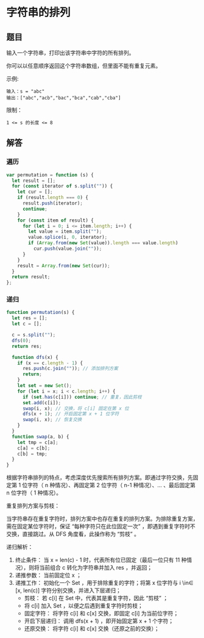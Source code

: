 # 字符串的排列

## 题目
输入一个字符串，打印出该字符串中字符的所有排列。

你可以以任意顺序返回这个字符串数组，但里面不能有重复元素。

示例:
```
输入：s = "abc"
输出：["abc","acb","bac","bca","cab","cba"]
```
限制：
```
1 <= s 的长度 <= 8
```

## 解答

### 遍历
```js
var permutation = function (s) {
  let result = [];
  for (const iterator of s.split("")) {
    let cur = [];
    if (result.length === 0) {
      result.push(iterator);
      continue;
    }
    for (const item of result) {
      for (let i = 0; i <= item.length; i++) {
        let value = item.split("");
        value.splice(i, 0, iterator);
        if (Array.from(new Set(value)).length === value.length)
          cur.push(value.join(""));
      }
    }
    result = Array.from(new Set(cur));
  }
  return result;
};
```

### 递归
```js
function permutation(s) {
  let res = [];
  let c = [];

  c = s.split("");
  dfs(0);
  return res;

  function dfs(x) {
    if (x == c.length - 1) {
      res.push(c.join("")); // 添加排列方案
      return;
    }
    let set = new Set();
    for (let i = x; i < c.length; i++) {
      if (set.has(c[i])) continue; // 重复，因此剪枝
      set.add(c[i]);
      swap(i, x); // 交换，将 c[i] 固定在第 x 位
      dfs(x + 1); // 开启固定第 x + 1 位字符
      swap(i, x); // 恢复交换
    }
  }
  function swap(a, b) {
    let tmp = c[a];
    c[a] = c[b];
    c[b] = tmp;
  }
}
```

根据字符串排列的特点，考虑深度优先搜索所有排列方案。即通过字符交换，先固定第 1 位字符（ n 种情况）、再固定第 2 位字符（ n-1 种情况）、... 、最后固定第 n 位字符（ 1 种情况）。

重复排列方案与剪枝：

当字符串存在重复字符时，排列方案中也存在重复的排列方案。为排除重复方案，需在固定某位字符时，保证 “每种字符只在此位固定一次” ，即遇到重复字符时不交换，直接跳过。从 DFS 角度看，此操作称为 “剪枝” 。

递归解析：
1. 终止条件： 当 x = len(c) - 1 时，代表所有位已固定（最后一位只有 11 种情况），则将当前组合 c 转化为字符串并加入 res ，并返回；
2. 递推参数： 当前固定位 x ；
3. 递推工作： 初始化一个 Set ，用于排除重复的字符；将第 x 位字符与 i \in∈ [x, len(c)] 字符分别交换，并进入下层递归；
   * 剪枝： 若 c[i] 在 Set​ 中，代表其是重复字符，因此 “剪枝” ；
   * 将 c[i] 加入 Set​ ，以便之后遇到重复字符时剪枝；
   * 固定字符： 将字符 c[i] 和 c[x] 交换，即固定 c[i] 为当前位字符；
   * 开启下层递归： 调用 dfs(x + 1) ，即开始固定第 x + 1 个字符；
   * 还原交换： 将字符 c[i] 和 c[x] 交换（还原之前的交换）；
